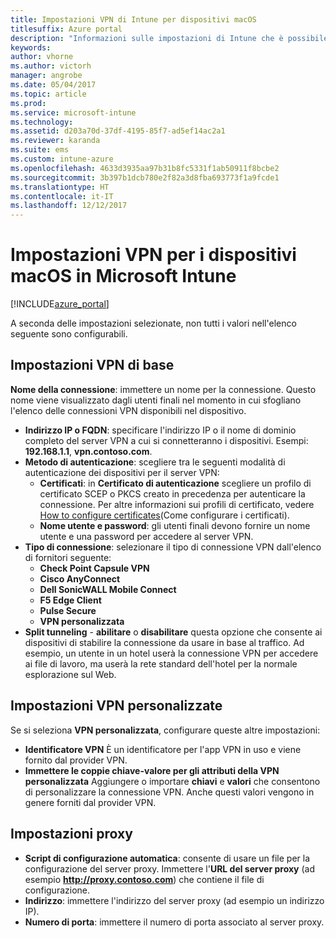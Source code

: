 ```yaml
---
title: Impostazioni VPN di Intune per dispositivi macOS
titlesuffix: Azure portal
description: "Informazioni sulle impostazioni di Intune che è possibile usare per configurare le connessioni VPN nei dispositivi macOS.\""
keywords: 
author: vhorne
ms.author: victorh
manager: angrobe
ms.date: 05/04/2017
ms.topic: article
ms.prod: 
ms.service: microsoft-intune
ms.technology: 
ms.assetid: d203a70d-37df-4195-85f7-ad5ef14ac2a1
ms.reviewer: karanda
ms.suite: ems
ms.custom: intune-azure
ms.openlocfilehash: 4633d3935aa97b31b8fc5331f1ab50911f8bcbe2
ms.sourcegitcommit: 3b397b1dcb780e2f82a3d8fba693773f1a9fcde1
ms.translationtype: HT
ms.contentlocale: it-IT
ms.lasthandoff: 12/12/2017
---
```

# <a name="vpn-settings-for-macos-devices-in-microsoft-intune"></a>Impostazioni VPN per i dispositivi macOS in Microsoft Intune

[!INCLUDE[azure_portal](./includes/azure_portal.md)]

A seconda delle impostazioni selezionate, non tutti i valori nell'elenco seguente sono configurabili.

## <a name="base-vpn-settings"></a>**Impostazioni VPN di base**

**Nome della connessione**: immettere un nome per la connessione. Questo nome viene visualizzato dagli utenti finali nel momento in cui sfogliano l'elenco delle connessioni VPN disponibili nel dispositivo.
- **Indirizzo IP o FQDN**: specificare l'indirizzo IP o il nome di dominio completo del server VPN a cui si connetteranno i dispositivi. Esempi: **192.168.1.1**, **vpn.contoso.com**.
- **Metodo di autenticazione**: scegliere tra le seguenti modalità di autenticazione dei dispositivi per il server VPN:
    - **Certificati**: in **Certificato di autenticazione** scegliere un profilo di certificato SCEP o PKCS creato in precedenza per autenticare la connessione. Per altre informazioni sui profili di certificato, vedere [How to configure certificates](certificates-configure.md)(Come configurare i certificati).
    - **Nome utente e password**: gli utenti finali devono fornire un nome utente e una password per accedere al server VPN.
- **Tipo di connessione**: selezionare il tipo di connessione VPN dall'elenco di fornitori seguente:
    - **Check Point Capsule VPN**
    - **Cisco AnyConnect**
    - **Dell SonicWALL Mobile Connect**
    - **F5 Edge Client**
    - **Pulse Secure**
    - **VPN personalizzata**
- **Split tunneling** - **abilitare** o **disabilitare** questa opzione che consente ai dispositivi di stabilire la connessione da usare in base al traffico. Ad esempio, un utente in un hotel userà la connessione VPN per accedere ai file di lavoro, ma userà la rete standard dell'hotel per la normale esplorazione sul Web.

<!--- **Per-app VPN** - Select this option if you want to associate this VPN connection with an iOS or macOS app so that the connection will be opened when the app is run. You can associate the VPN profile with an app when you assign the software. For more information, see [How to assign and monitor apps](apps-deploy.md). --->

## <a name="custom-vpn-settings"></a>Impostazioni VPN personalizzate

Se si seleziona **VPN personalizzata**, configurare queste altre impostazioni:

- **Identificatore VPN** È un identificatore per l'app VPN in uso e viene fornito dal provider VPN.
- **Immettere le coppie chiave-valore per gli attributi della VPN personalizzata** Aggiungere o importare **chiavi** e **valori** che consentono di personalizzare la connessione VPN. Anche questi valori vengono in genere forniti dal provider VPN.


## <a name="proxy-settings"></a>Impostazioni proxy

- **Script di configurazione automatica**: consente di usare un file per la configurazione del server proxy. Immettere l'**URL del server proxy** (ad esempio **http://proxy.contoso.com**) che contiene il file di configurazione.
- **Indirizzo**: immettere l'indirizzo del server proxy (ad esempio un indirizzo IP).
- **Numero di porta**: immettere il numero di porta associato al server proxy.
